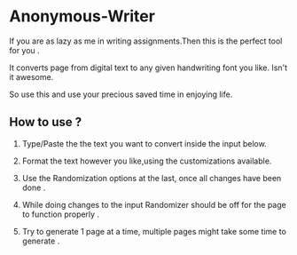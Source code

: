 # Anonymous-Writer

If you are as lazy as me in writing assignments.Then this is the perfect tool for you .

It converts page from digital text to any given handwriting font you like. Isn't it awesome.

So use this and use your precious saved time in enjoying life.

## How to use ?

  1. Type/Paste the the text you want to convert inside the input below.

  2. Format the text however you like,using the customizations available.

  3. Use the Randomization options at the last, once all changes have been done .

  4. While doing changes to the input Randomizer should be off for the page 
  to function properly .

  5. Try to generate 1 page at a time, multiple pages might take some time to generate .

